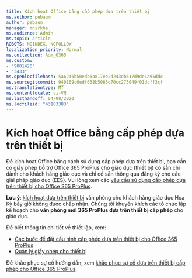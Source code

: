 ```yaml
---
title: Kích hoạt Office bằng cấp phép dựa trên thiết bị
ms.author: pebaum
author: pebaum
manager: mnirkhe
ms.audience: Admin
ms.topic: article
ROBOTS: NOINDEX, NOFOLLOW
localization_priority: Normal
ms.collection: Adm_O365
ms.custom:
- "9001420"
- "3433"
ms.openlocfilehash: 5a6246b50edb6a817ee2d243db617d9de1a95ddc
ms.sourcegitcommit: 940169c0edf638b5086d70cc275049f01dcff3cf
ms.translationtype: MT
ms.contentlocale: vi-VN
ms.lasthandoff: 04/08/2020
ms.locfileid: "43183383"
---
```

# <a name="activating-office-using-device-based-licensing"></a>Kích hoạt Office bằng cấp phép dựa trên thiết bị

Để kích hoạt Office bằng cách sử dụng cấp phép dựa trên thiết bị, bạn cần có giấy phép bổ trợ Office 365 ProPlus cho giáo dục (thiết bị) có sẵn chỉ dành cho khách hàng giáo dục và chỉ có sẵn thông qua đăng ký cho các giải pháp giáo dục (EES). Vui lòng xem các [yêu cầu sử dụng cấp phép dựa trên thiết bị cho Office 365 ProPlus](https://docs.microsoft.com/deployoffice/device-based-licensing#requirements-for-using-device-based-licensing-for-office-365-proplus).

**Lưu ý**: [kích hoạt dựa trên thiết bị](https://aka.ms/officedba) văn phòng cho khách hàng giáo dục Hoa Kỳ bây giờ không được chấp nhận. Chúng tôi khuyến khích các tổ chức lập kế hoạch cho **văn phòng mới 365 ProPlus dựa trên thiết bị cấp phép** cho giáo dục.

Để biết thông tin chi tiết về thiết lập, xem:
- [Các bước để đặt cấu hình cấp phép dựa trên thiết bị cho Office 365 ProPlus](https://docs.microsoft.com/deployoffice/device-based-licensing#steps-to-configure-device-based-licensing-for-office-365-proplus)
- [Quản lý giấy phép cho thiết bị](https://docs.microsoft.com/Office365/Admin/misc/manage-licenses-for-devices)

Để khắc phục sự cố hướng dẫn, xem [khắc phục sự cố dựa trên thiết bị cấp phép cho Office 365 ProPlus](https://docs.microsoft.com/deployoffice/device-based-licensing#troubleshoot-device-based-licensing-for-office-365-proplus).